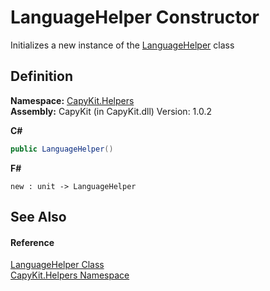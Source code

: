 # LanguageHelper Constructor


Initializes a new instance of the <a href="T_CapyKit_Helpers_LanguageHelper.md">LanguageHelper</a> class



## Definition
**Namespace:** <a href="N_CapyKit_Helpers.md">CapyKit.Helpers</a>  
**Assembly:** CapyKit (in CapyKit.dll) Version: 1.0.2

**C#**
``` C#
public LanguageHelper()
```
**F#**
``` F#
new : unit -> LanguageHelper
```



## See Also


#### Reference
<a href="T_CapyKit_Helpers_LanguageHelper.md">LanguageHelper Class</a>  
<a href="N_CapyKit_Helpers.md">CapyKit.Helpers Namespace</a>  
